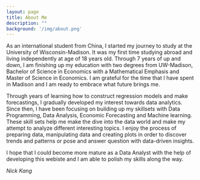 ```yaml
---
layout: page
title: About Me
description: ""
background: '/img/about.png'
---
```


As an international student from China, I started my journey to study at the University of Wisconsin-Madison. It was my first time studying abroad and living independently at age of 18 years old. Through 7 years of up and down, I am finishing up my education with two degrees from UW-Madison, Bachelor of Science in Economics with a Mathematical Emphasis and Master of Science in Economics. I am grateful for the time that I have spent in Madison and I am ready to embrace what future brings me.

Through years of learning how to construct regression models and make forecastings, I gradually developed my interest towards data analytics. Since then, I have been focusing on building up my skillsets with Data Programming, Data Analysis, Economic Forecasting and Machine learning. These skill sets help me make the dive into the data world and make my attempt to analyze different interesting topics. I enjoy the process of preparing data, manipulating data and creating plots in order to discover trends and patterns or pose and answer question with data-driven insights. 

I hope that I could become more mature as a Data Analyst with the help of developing this webiste and I am able to polish my skills along the way. 

*Nick Kang* 